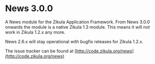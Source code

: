 News 3.0.0
==========

A News module for the Zikula Application Framework. From News 3.0.0 onwards the module is a native Zikula 1.3 module. This means it will not work in Zikula 1.2.x any more. 

News 2.6.x will stay operational with bugfix releases for Zikula 1.2.x.

The issue tracker can be found at [http://code.zikula.org/news](http://code.zikula.org/news)